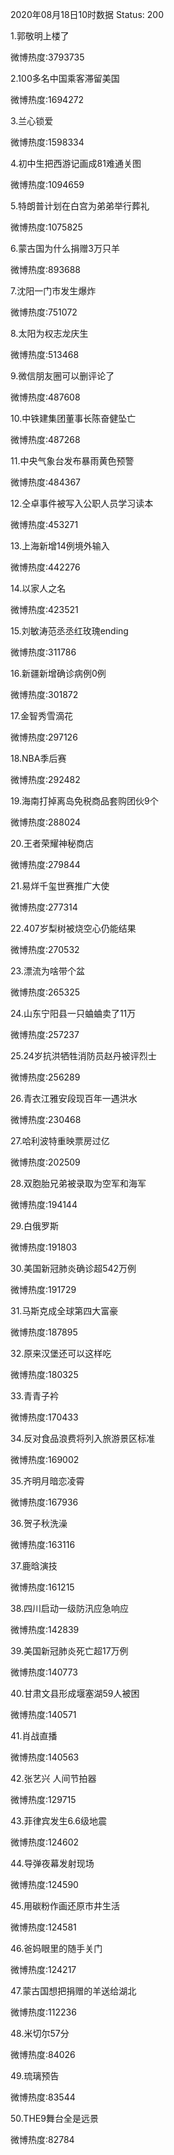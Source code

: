 2020年08月18日10时数据
Status: 200

1.郭敬明上楼了

微博热度:3793735

2.100多名中国乘客滞留美国

微博热度:1694272

3.兰心锁爱

微博热度:1598334

4.初中生把西游记画成81难通关图

微博热度:1094659

5.特朗普计划在白宫为弟弟举行葬礼

微博热度:1075825

6.蒙古国为什么捐赠3万只羊

微博热度:893688

7.沈阳一门市发生爆炸

微博热度:751072

8.太阳为权志龙庆生

微博热度:513468

9.微信朋友圈可以删评论了

微博热度:487608

10.中铁建集团董事长陈奋健坠亡

微博热度:487268

11.中央气象台发布暴雨黄色预警

微博热度:484367

12.仝卓事件被写入公职人员学习读本

微博热度:453271

13.上海新增14例境外输入

微博热度:442276

14.以家人之名

微博热度:423521

15.刘敏涛范丞丞红玫瑰ending

微博热度:311786

16.新疆新增确诊病例0例

微博热度:301872

17.金智秀雪滴花

微博热度:297126

18.NBA季后赛

微博热度:292482

19.海南打掉离岛免税商品套购团伙9个

微博热度:288024

20.王者荣耀神秘商店

微博热度:279844

21.易烊千玺世赛推广大使

微博热度:277314

22.407岁梨树被烧空心仍能结果

微博热度:270532

23.漂流为啥带个盆

微博热度:265325

24.山东宁阳县一只蛐蛐卖了11万

微博热度:257237

25.24岁抗洪牺牲消防员赵丹被评烈士

微博热度:256289

26.青衣江雅安段现百年一遇洪水

微博热度:230468

27.哈利波特重映票房过亿

微博热度:202509

28.双胞胎兄弟被录取为空军和海军

微博热度:194144

29.白俄罗斯

微博热度:191803

30.美国新冠肺炎确诊超542万例

微博热度:191729

31.马斯克成全球第四大富豪

微博热度:187895

32.原来汉堡还可以这样吃

微博热度:180325

33.青青子衿

微博热度:170433

34.反对食品浪费将列入旅游景区标准

微博热度:169002

35.齐明月暗恋凌霄

微博热度:167936

36.贺子秋洗澡

微博热度:163116

37.鹿晗演技

微博热度:161215

38.四川启动一级防汛应急响应

微博热度:142839

39.美国新冠肺炎死亡超17万例

微博热度:140773

40.甘肃文县形成堰塞湖59人被困

微博热度:140571

41.肖战直播

微博热度:140563

42.张艺兴 人间节拍器

微博热度:129715

43.菲律宾发生6.6级地震

微博热度:124602

44.导弹夜幕发射现场

微博热度:124590

45.用碳粉作画还原市井生活

微博热度:124581

46.爸妈眼里的随手关门

微博热度:124217

47.蒙古国想把捐赠的羊送给湖北

微博热度:112236

48.米切尔57分

微博热度:84026

49.琉璃预告

微博热度:83544

50.THE9舞台全是远景

微博热度:82784

